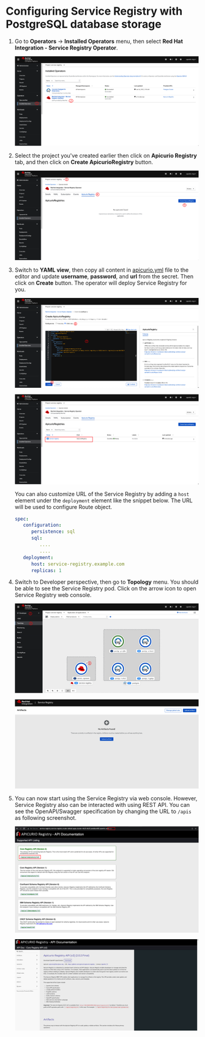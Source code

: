 # Configuring Service Registry with PostgreSQL database storage

1. Go to **Operators** -> **Installed Operators** menu, then select **Red Hat Integration - Service Registry Operator**.

   ![Deploying Service Registry](../../images/service-registry-deployment-1.png)

2. Select the project you've created earlier then click on **Apicurio Registry** tab, and then click on **Create ApicurioRegistry** button.

   ![Deploying Service Registry](../../images/service-registry-deployment-2.png)

3. Switch to **YAML view**, then copy all content in [apicurio.yml](../../manifest/apicurio.yml) file to the editor and update **username**, **password**, and **url** from the secret. Then click on **Create** button. The operator will deploy Service Registry for you.

   ![Deploying Service Registry](../../images/service-registry-deployment-3.png)

   ![Deploying Service Registry](../../images/service-registry-deployment-4.png)

   You can also customize URL of the Service Registry by adding a `host` element under the `deployment` element like the snippet below. The URL will be used to configure Route object.

   ```yaml
   spec:
      configuration:
         persistence: sql
         sql:
            ....
            ....
      deployment:
         host: service-registry.example.com
         replicas: 1
   ```

4. Switch to Developer perspective, then go to **Topology** menu. You should be able to see the Service Registry pod. Click on the arrow icon to open Service Registry web console.

   ![Deploying Service Registry](../../images/service-registry-deployment-5.png)

   ![Deploying Service Registry](../../images/service-registry-deployment-6.png)

5. You can now start using the Service Registry via web console. However, Service Registry also can be interacted with using REST API. You can see the OpenAPI/Swagger specification by changing the URL to `/apis` as following screenshot.

   ![Deploying Service Registry](../../images/service-registry-deployment-7.png)

   ![Deploying Service Registry](../../images/service-registry-deployment-8.png)
